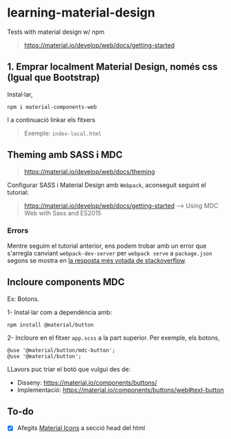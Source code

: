 # learning-material-design
Tests with material design w/ npm

>https://material.io/develop/web/docs/getting-started

## 1. Emprar localment Material Design, només css (Igual que Bootstrap)

Instal·lar, 

    npm i material-components-web

I a continuació linkar els fitxers
> Exemple:  `index-local.html`


## Theming amb SASS i MDC

>https://material.io/develop/web/docs/theming


Configurar SASS i Material Design amb `Webpack`, aconseguit seguint el tutorial:
> https://material.io/develop/web/docs/getting-started --> Using MDC Web with Sass and ES2015


### Errors

Mentre seguim el tutorial anterior, ens podem trobar amb un error que s'arregla canviant `webpack-dev-server` per `webpack serve` a `package.json` segons se mostra en [la resposta més votada de stackoverflow](https://stackoverflow.com/questions/59611597/error-cannot-find-module-webpack-cli-bin-config-yargs).

## Incloure components MDC

Ex: Botons. 

1- Instal·lar com a dependència amb:

    npm install @material/button

2- Incloure en el fitxer `app.scss` a la part superior. Per exemple, els botons, 

    @use '@material/button/mdc-button';
    @use '@material/button';

LLavors puc triar el botó que vulgui des de:

- Disseny: https://material.io/components/buttons/
- Implementació: https://material.io/components/buttons/web#text-button

## To-do

- [x] Afegits [Material Icons](https://google.github.io/material-design-icons/) a secció head del html